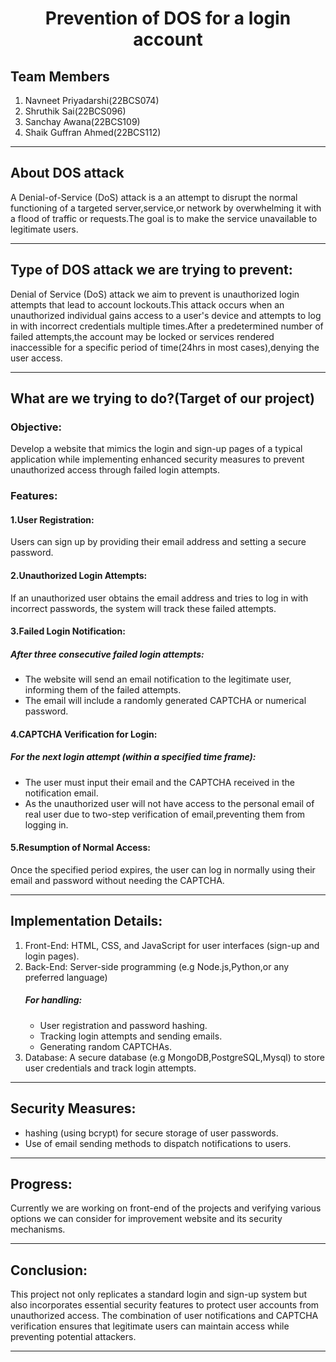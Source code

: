 <h1 align="center">Prevention of DOS for a login account</h1>
<h2>Team Members</h2>
<ol type="1"><li>Navneet Priyadarshi(22BCS074)</li><li>Shruthik Sai(22BCS096)</li><li>Sanchay Awana(22BCS109)</li><li>Shaik Guffran Ahmed(22BCS112)</li></ol>
<hr>
<h2>About DOS attack</h2>
<p>A Denial-of-Service (DoS) attack is a an attempt to disrupt the normal functioning of a targeted server,service,or network by overwhelming it with a flood of traffic or requests.The goal is to make the service unavailable to legitimate users.</p>
<hr>
<h2>Type of DOS attack we are trying to prevent:</h2>
<p>Denial of Service (DoS) attack we aim to prevent is unauthorized login attempts that lead to account lockouts.This attack occurs when an unauthorized individual gains access to a user's device and attempts to log in with incorrect credentials multiple times.After a predetermined number of failed attempts,the account may be locked or services rendered inaccessible for a specific period of time(24hrs in most cases),denying the user access.</p>
<hr>
<h2>What are we trying to do?(Target of our project)</h2>
<p><h3>Objective:</h3>
Develop a website that mimics the login and sign-up pages of a typical application while implementing enhanced security measures to prevent unauthorized access through failed login attempts.
<h3>Features:</h3>
<h4>1.User Registration:</h4>
Users can sign up by providing their email address and setting a secure password.
<h4>2.Unauthorized Login Attempts:</h4>
If an unauthorized user obtains the email address and tries to log in with incorrect passwords, the system will track these failed attempts.
<h4>3.Failed Login Notification:</h4>
<h5>After three consecutive failed login attempts:</h5>
  <ul><li>The website will send an email notification to the legitimate user, informing them of the failed attempts.</li><li>The email will include a randomly generated CAPTCHA or numerical password.</li></ul>
<h4>4.CAPTCHA Verification for Login:</h4>
<h5>For the next login attempt (within a specified time frame):</h5>
<ul><li>The user must input their email and the CAPTCHA received in the notification email.</li><li>As the unauthorized user will not have access to the personal email of real user due to two-step verification of email,preventing them from logging in.</li></ul>
<h4>5.Resumption of Normal Access:</h4>
Once the specified period expires, the user can log in normally using their email and password without needing the CAPTCHA.
<hr>
<h2>Implementation Details:</h2>
<ol type="1">
  <li>Front-End: HTML, CSS, and JavaScript for user interfaces (sign-up and login pages).</li>
  <li>Back-End: Server-side programming (e.g Node.js,Python,or any preferred language)
  <br><h5>For handling:</h5>
    <ul><li>User registration and password hashing.</li>
      <li>Tracking login attempts and sending emails.</li>
      <li>Generating random CAPTCHAs.</li></ul>
  </li>
  <li>Database: A secure database (e.g MongoDB,PostgreSQL,Mysql) to store user credentials and track login attempts.
</li></ol>
<hr>
<h2>Security Measures:</h2>
  <ul>
    <li>hashing (using bcrypt) for secure storage of user passwords.</li>
    <li>Use of email sending methods to dispatch notifications to users.</li>
  </ul>
  <hr>
<h2>Progress:</h2>
Currently we are working on front-end of the projects and verifying various options we can consider for improvement website and its security mechanisms.
<hr>
<h2>Conclusion:</h2>
This project not only replicates a standard login and sign-up system but also incorporates essential security features to protect user accounts from unauthorized access. The combination of user notifications and CAPTCHA verification ensures that legitimate users can maintain access while preventing potential attackers.
<hr>
</p>

